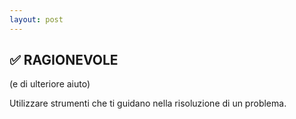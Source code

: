 ```yaml
---
layout: post
---
```


## ✅ RAGIONEVOLE
(e di ulteriore aiuto)

Utilizzare strumenti che ti guidano nella risoluzione di un problema.